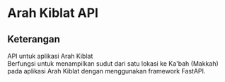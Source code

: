 # Arah Kiblat API
## Keterangan
API untuk aplikasi Arah Kiblat <br>
Berfungsi untuk menampilkan sudut dari satu lokasi ke Ka'bah (Makkah) pada aplikasi Arah Kiblat dengan menggunakan framework FastAPI.
